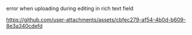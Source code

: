 error when uploading during editing in rich text field 



https://github.com/user-attachments/assets/cbfec279-af54-4b0d-b609-8e3a340cdefd

